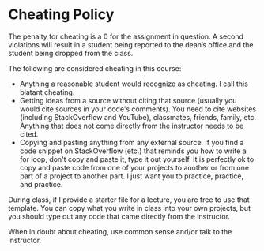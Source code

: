 #  Cheating Policy

The penalty for cheating is a 0 for the assignment in question. A second violations will result in a student being reported to the dean’s office and the student being dropped from the class.  

The following are considered cheating in this course:
- Anything a reasonable student would recognize as cheating. I call this blatant cheating.
- Getting ideas from a source without citing that source (usually you would cite sources in your code's comments). You need to cite websites (including StackOverflow and YouTube), classmates, friends, family, etc. Anything that does not come directly from the instructor needs to be cited.
- Copying and pasting anything from any external source. If you find a code snippet on StackOverflow (etc.) that reminds you how to write a for loop, don't copy and paste it, type it out yourself. It is perfectly ok to copy and paste code from one of your projects to another or from one part of a project to another part. I just want you to practice, practice, and practice.

During class, if I provide a starter file for a lecture, you are free to use that template. You can copy what you write in class into your own projects, but you should type out any code that came directly from the instructor.

When in doubt about cheating, use common sense and/or talk to the instructor. 
